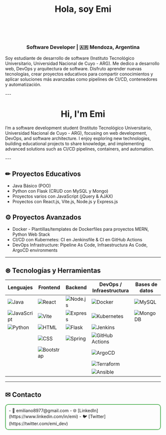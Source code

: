<!--
**Emi8977/emi8977** is a ✨ _special_ ✨ repository because its `README.md` (this file) appears on your GitHub profile.

Here are some ideas to get you started:

- 🔭 I’m currently working on ...
- 🌱 I’m currently learning ...
- 👯 I’m looking to collaborate on ...
- 🤔 I’m looking for help with ...
- 💬 Ask me about ...
- 📫 How to reach me: ...
- 😄 Pronouns: ...
- ⚡ Fun fact: ...
-->



  <h1 align="center"> Hola, soy Emi<h1><br>
  <h3 align="center">Software Developer | 🇦🇷 Mendoza, Argentina</h3>


<p>Soy estudiante de desarrollo de software (Instituto Tecnológico Universitario, Universidad Nacional de Cuyo - ARG). Me dedico a desarrollo web, DevOps y arquitectura de software.  
Disfruto aprender nuevas tecnologías, crear proyectos educativos para compartir conocimientos y aplicar soluciones más avanzadas como pipelines de CI/CD, contenedores y automatización.
</p>
---

<h1 align="center">
  Hi, I'm Emi</h1>

<p>I’m a software development student (Instituto Tecnológico Universitario, Universidad Nacional de Cuyo - ARG), focusing on web development, DevOps, and software architecture.  
I enjoy exploring new technologies, building educational projects to share knowledge, and implementing advanced solutions such as CI/CD pipelines, containers, and automation.
</p>
---

## ✏ Proyectos Educativos
- Java Básico (POO)
- Python con Flask (CRUD con MySQL y Mongo)
- Proyectos varios con JavaScript (jQuery & AJAX)
- Proyectos con React.js, Vite.js, Node.js y Express.js

## ⚙ Proyectos Avanzados
- Docker - Plantillas/templates de Dockerfiles para proyectos MERN, Python Web Stack
- CI/CD con Kubernetes: CI en Jenkinsfile & CI en GitHub Actions
- DevOps Infrastructure: Pipeline As Code, Infraestructura As Code, ArgoCD environments

---

## ⊛ Tecnologías y Herramientas
| Lenguajes | Frontend | Backend | DevOps / Infraestructura | Bases de datos |
|-----------|---------|--------|-------------------------|----------------|
| ![Java](https://img.shields.io/badge/Java-ED8B00?style=for-the-badge&logo=java&logoColor=white) | ![React](https://img.shields.io/badge/React-61DAFB?style=for-the-badge&logo=react&logoColor=black) | ![Node.js](https://img.shields.io/badge/Node.js-339933?style=for-the-badge&logo=node.js&logoColor=white) | ![Docker](https://img.shields.io/badge/Docker-2496ED?style=for-the-badge&logo=docker&logoColor=white) | ![MySQL](https://img.shields.io/badge/MySQL-4479A1?style=for-the-badge&logo=mysql&logoColor=white) |
| ![JavaScript](https://img.shields.io/badge/JavaScript-F7DF1E?style=for-the-badge&logo=javascript&logoColor=black) | ![Vite](https://img.shields.io/badge/Vite-646CFF?style=for-the-badge&logo=vite&logoColor=white) | ![Express](https://img.shields.io/badge/Express-000000?style=for-the-badge&logo=express&logoColor=white) | ![Kubernetes](https://img.shields.io/badge/Kubernetes-326CE5?style=for-the-badge&logo=kubernetes&logoColor=white) | ![MongoDB](https://img.shields.io/badge/MongoDB-47A248?style=for-the-badge&logo=mongodb&logoColor=white) |
| ![Python](https://img.shields.io/badge/Python-3776AB?style=for-the-badge&logo=python&logoColor=white) | ![HTML](https://img.shields.io/badge/HTML-E34F26?style=for-the-badge&logo=html5&logoColor=white) | ![Flask](https://img.shields.io/badge/Flask-000000?style=for-the-badge&logo=flask&logoColor=white) | ![Jenkins](https://img.shields.io/badge/Jenkins-D24939?style=for-the-badge&logo=jenkins&logoColor=white) | |
| | ![CSS](https://img.shields.io/badge/CSS-1572B6?style=for-the-badge&logo=css3&logoColor=white) | ![Spring](https://img.shields.io/badge/Spring-6DB33F?style=for-the-badge&logo=spring&logoColor=white) | ![GitHub Actions](https://img.shields.io/badge/GitHub_Actions-2088FF?style=for-the-badge&logo=githubactions&logoColor=white) | |
| | ![Bootstrap](https://img.shields.io/badge/Bootstrap-7952B3?style=for-the-badge&logo=bootstrap&logoColor=white) | | ![ArgoCD](https://img.shields.io/badge/ArgoCD-000000?style=for-the-badge&logo=argocd&logoColor=white) | |
| | | | ![Terraform](https://img.shields.io/badge/Terraform-7B42BC?style=for-the-badge&logo=terraform&logoColor=white) | |
| | | | ![Ansible](https://img.shields.io/badge/Ansible-000000?style=for-the-badge&logo=ansible&logoColor=white) | |

---

## ✉ Contacto

<div style="border:2px solid #4CAF50; padding: 10px; border-radius: 10px; display: inline-block;">
- 📧 emiliano8977@gmail.com
- 🌐 [LinkedIn](https://www.linkedin.com/in/emi)
- 🐦 [Twitter](https://twitter.com/emi_dev)
</div>




